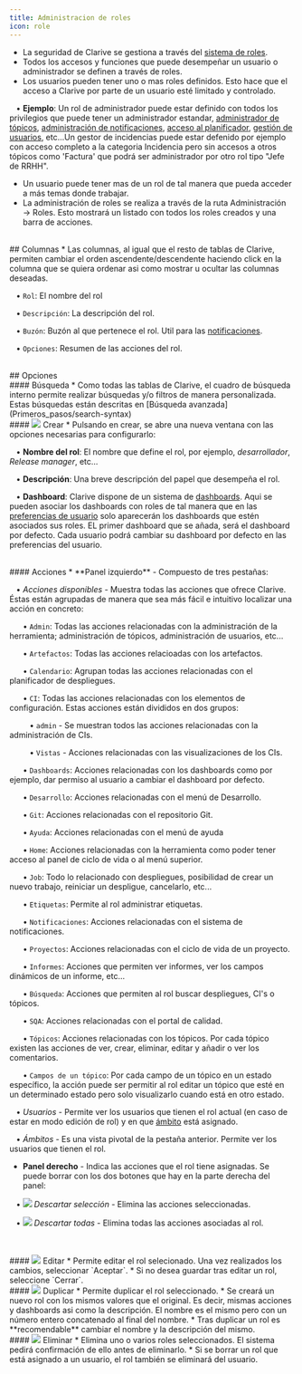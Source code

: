 ```yaml
---
title: Administracion de roles
icon: role
---
```

* La seguridad de Clarive se gestiona a través del [sistema de roles](concepts/roles).
* Todos los accesos y funciones que puede desempeñar un usuario o administrador se definen a través de roles.
* Los usuarios pueden tener uno o mas roles definidos. Esto hace que el acceso a Clarive por parte de un usuario esté limitado y controlado. 

&nbsp; &nbsp;• **Ejemplo**: Un rol de administrador puede estar definido con todos los privilegios que puede tener un administrador estandar, [administrador de tópicos](Administracion/topics), [administración de notificaciones](Administracion/notifications), [acceso al planificador](Administracion/scheduler), [gestión de usuarios](Administracion/user), etc...Un gestor de incidencias puede estar defenido por ejemplo con acceso completo a la categoria Incidencia pero sin accesos a otros tópicos como 'Factura' que podrá ser administrador por otro rol tipo "Jefe de RRHH".
* Un usuario puede tener mas de un rol de tal manera que pueda acceder a más temas donde trabajar.
* La administración de roles se realiza a través de la ruta Administración → Roles. Esto mostrará un listado con todos los roles creados y una barra de acciones. 

<br />
## Columnas
* Las columnas, al igual que el resto de tablas de Clarive, permiten cambiar el orden ascendente/descendente haciendo click en la columna que se quiera ordenar asi como mostrar u ocultar las columnas deseadas.<br />

&nbsp; &nbsp;• `Rol`: El nombre del rol <br />

&nbsp; &nbsp;• `Descripción`: La descripción del rol. <br />

&nbsp; &nbsp;• `Buzón`: Buzón al que pertenece el rol. Util para las [notificaciones](Administracion/notifications). <br />

&nbsp; &nbsp;• `Opciones`: Resumen de las acciones del rol.


<br />
## Opciones

<br />
#### Búsqueda
* Como todas las tablas de Clarive, el cuadro de búsqueda interno permite realizar búsquedas y/o filtros de manera personalizada. Estas búsquedas están descritas en [Búsqueda avanzada](Primeros_pasos/search-syntax)

<br />
#### <img src="/static/images/icons/add.gif" /> Crear
* Pulsando en crear, se abre una nueva ventana con las opciones necesarias para configurarlo:<br />

&nbsp; &nbsp;• **Nombre del rol**: El nombre que define el rol, por ejemplo, *desarrollador*, *Release manager*, etc...<br />

&nbsp; &nbsp;• **Descripción**: Una breve descripción del papel que desempeña el rol. <br />

&nbsp; &nbsp;• **Dashboard**: Clarive dispone de un sistema de [dashboards](concepts/dashboards). Aqui se pueden asociar los dashboards con roles de tal manera que en las [preferencias de usuario](Primeros_pasos/prefs) solo aparecerán los dashboards que estén asociados sus roles. EL primer dashboard que se añada, será el dashboard por defecto. Cada usuario podrá cambiar su dashboard por defecto en las preferencias del usuario.


<br />
#### Acciones
* **Panel izquierdo** - Compuesto de tres pestañas:

&nbsp; &nbsp;• *Acciones disponibles* - Muestra todas las acciones que ofrece Clarive. Éstas están agrupadas de manera que sea más fácil e intuitivo localizar una acción en concreto:<br />

&nbsp; &nbsp;&nbsp; &nbsp;• `Admin`: Todas las acciones relacionadas con la administración de la herramienta; administración de tópicos, administración de usuarios, etc...<br />

&nbsp; &nbsp;&nbsp; &nbsp;• `Artefactos`: Todas las acciones relacioadas con los artefactos. <br />

&nbsp; &nbsp;&nbsp; &nbsp;• `Calendario`: Agrupan todas las acciones relacionadas con el planificador de despliegues. <br />

&nbsp; &nbsp;&nbsp; &nbsp;• `CI`: Todas las acciones relacionadas con los elementos de configuración. Estas acciones están divididos en dos grupos:<br />

&nbsp; &nbsp;&nbsp; &nbsp;&nbsp; &nbsp;• `admin` - Se muestran todos las acciones relacionadas con la administración de CIs. <br />

&nbsp; &nbsp;&nbsp; &nbsp;&nbsp; &nbsp;• `Vistas` - Acciones relacionadas con las visualizaciones de los CIs. <br />

&nbsp; &nbsp;&nbsp; &nbsp;• `Dashboards`: Acciones relacionadas con los dashboards como por ejemplo, dar permiso al usuario a cambiar el dashboard por defecto. <br />

&nbsp; &nbsp;&nbsp; &nbsp;• `Desarrollo`: Acciones relacionadas con el menú de Desarrollo. <br />

&nbsp; &nbsp;&nbsp; &nbsp;• `Git`: Acciones relacionadas con el repositorio Git.<br />

&nbsp; &nbsp;&nbsp; &nbsp;• `Ayuda`: Acciones relacionadas con el menú de ayuda <br />

&nbsp; &nbsp;&nbsp; &nbsp;• `Home`:  Acciones relacionadas con la herramienta como poder tener acceso al panel de ciclo de vida o al menú superior.<br />

&nbsp; &nbsp;&nbsp; &nbsp;• `Job`: Todo lo relacionado con despliegues, posibilidad de crear un nuevo trabajo, reiniciar un despligue, cancelarlo, etc... <br />

&nbsp; &nbsp;&nbsp; &nbsp;• `Etiquetas`: Permite al rol administrar etiquetas.<br />

&nbsp; &nbsp;&nbsp; &nbsp;• `Notificaciones`:  Acciones relacionadas con el sistema de notificaciones. <br />

&nbsp; &nbsp;&nbsp; &nbsp;• `Proyectos`:  Acciones relacionadas con el ciclo de vida de un proyecto. <br />

&nbsp; &nbsp;&nbsp; &nbsp;• `Informes`: Acciones que permiten ver informes, ver los campos dinámicos de un informe, etc...<br />

&nbsp; &nbsp;&nbsp; &nbsp;• `Búsqueda`: Acciones que permiten al rol buscar despliegues, CI's o tópicos.<br />

&nbsp; &nbsp;&nbsp; &nbsp;• `SQA`:  Acciones relacionadas con el portal de calidad. <br />

&nbsp; &nbsp;&nbsp; &nbsp;• `Tópicos`:  Acciones relacionadas con los tópicos. Por cada tópico existen las acciones de ver, crear, eliminar, editar y añadir o ver los comentarios. <br />

&nbsp; &nbsp;&nbsp; &nbsp;• `Campos de un tópico`: Por cada campo de un tópico en un estado específico, la acción puede ser permitir al rol editar un tópico que esté en un determinado estado pero solo visualizarlo cuando está en otro estado. <br />


&nbsp; &nbsp;• *Usuarios* - Permite ver los usuarios que tienen el rol actual (en caso de estar en modo edición de rol) y en que [ámbito](concepts/scope) está asignado. <br />

&nbsp; &nbsp;• *Ámbitos* - Es una vista pivotal de la pestaña anterior. Permite ver los usuarios que tienen el rol.<br />

* **Panel derecho** - Indica las acciones que el rol tiene asignadas. Se puede borrar con los dos botones que hay  en la parte derecha del panel: <br />
 
 &nbsp; &nbsp;• <img src="/static/images/icons/delete_red.png" /> *Descartar selección* - Elimina las acciones seleccionadas. </br>
 
 &nbsp; &nbsp;• <img src="/static/images/icons/del_all.png" />  *Descartar todas* - Elimina todas las acciones asociadas al rol.


<br />

<br />
#### <img src="/static/images/icons/edit.gif" /> Editar
* Permite editar el rol selecionado. Una vez realizados los cambios, seleccionar `Aceptar`.
* Si no desea guardar tras editar un rol, seleccione `Cerrar`.

<br />
#### <img src="/static/images/icons/copy.gif" /> Duplicar
* Permite duplicar el rol seleccionado. 
* Se creará un nuevo rol con los mismos valores que el original. Es decir, mismas acciones y dashboards asi como la descripción. El nombre es el mismo pero con un número entero concatenado al final del nombre. 
* Tras duplicar un rol es **recomendable** cambiar el nombre y la descripción del mismo.

<br />
#### <img src="/static/images/icons/delete_.png" /> Eliminar
* Elimina uno o varios roles seleccionados. El sistema pedirá confirmación de ello antes de eliminarlo. 
* Si se borrar un rol que está asignado a un usuario, el rol también se eliminará del usuario.